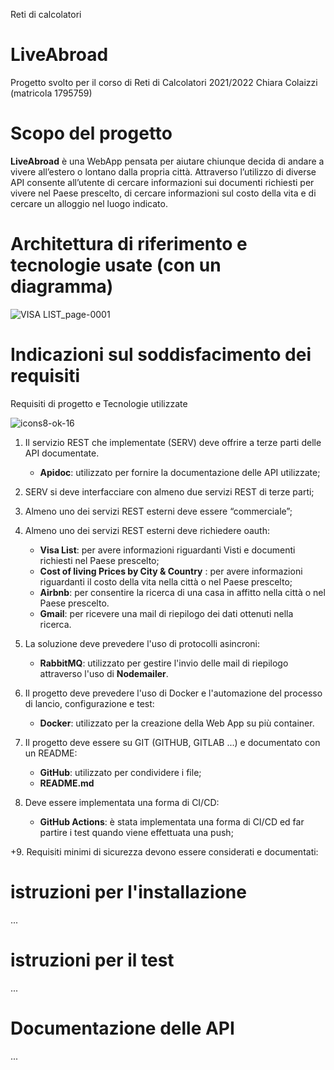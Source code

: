 Reti di calcolatori

# LiveAbroad #
Progetto svolto per il corso di Reti di Calcolatori 2021/2022
Chiara Colaizzi (matricola 1795759)

# Scopo del progetto #

**LiveAbroad** è una WebApp pensata per aiutare chiunque decida di andare a vivere all’estero o lontano dalla propria città.
Attraverso l’utilizzo di diverse API consente all’utente di cercare informazioni sui documenti richiesti per vivere nel Paese prescelto, di cercare informazioni sul costo della vita e di cercare un alloggio nel luogo indicato.


# Architettura di riferimento e tecnologie usate (con un diagramma)
![VISA LIST_page-0001](https://user-images.githubusercontent.com/49658009/195655355-8836e0c2-3bee-4322-adf5-ae0ba3e6e570.jpg)

# Indicazioni sul soddisfacimento dei requisiti

Requisiti di progetto e Tecnologie utilizzate

![icons8-ok-16](https://user-images.githubusercontent.com/49658009/195683156-f916dbd8-84ce-48c3-a567-4163b77ab346.png)
1. Il servizio REST che implementate (SERV) deve offrire a terze parti delle API documentate.
   * **Apidoc**: utilizzato per fornire la documentazione delle API utilizzate;
   
2.	SERV si deve interfacciare con almeno due servizi REST di terze parti;

3.	Almeno uno dei servizi REST esterni deve essere “commerciale”;

4.	Almeno uno dei servizi REST esterni deve richiedere oauth:

    * **Visa List**: per avere informazioni riguardanti Visti e documenti richiesti nel Paese prescelto;
    *	**Cost of living Prices by City & Country** : per avere informazioni riguardanti il costo della vita nella città o nel Paese prescelto;
    *	**Airbnb**: per consentire la ricerca di una casa in affitto nella città o nel Paese prescelto.
    *	**Gmail**: per ricevere una mail di riepilogo dei dati ottenuti nella ricerca.

5.	La soluzione deve prevedere l'uso di protocolli asincroni:
    * **RabbitMQ**: utilizzato per gestire l'invio delle mail di riepilogo attraverso l'uso di **Nodemailer**.

6.	Il progetto deve prevedere l'uso di Docker e l'automazione del processo di lancio, configurazione e test:
    * **Docker**: utilizzato per la creazione della Web App su più container.

7.	Il progetto deve essere su GIT (GITHUB, GITLAB ...) e documentato con un README:
    *	**GitHub**: utilizzato per condividere i file;
    * **README.md**

8.	Deve essere implementata una forma di CI/CD:
    * **GitHub Actions**: è stata implementata una forma di CI/CD ed far partire i test quando viene effettuata una push;

+9.	Requisiti minimi di sicurezza devono essere considerati e documentati:

# istruzioni per l'installazione
...

# istruzioni per il test
...

# Documentazione delle API
...
